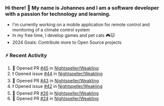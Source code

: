 ### Hi there! 👋 My name is Johannes and I am a software developer with a passion for technology and learning.   
- I'm currently working on a mobile application for remote control and monitoring of a climate control system
- In my free time, I develop games and pet cats 🎮🐱
- 2024 Goals: Contribute more to Open Source projects

### :zap: Recent Activity
<!--START_SECTION:activity-->
1. 💪 Opened PR [#45](https://github.com/Nightspeller/Weakling/pull/45) in [Nightspeller/Weakling](https://github.com/Nightspeller/Weakling)
2. ❗️ Opened issue [#44](https://github.com/Nightspeller/Weakling/issues/44) in [Nightspeller/Weakling](https://github.com/Nightspeller/Weakling)
3. 💪 Opened PR [#43](https://github.com/Nightspeller/Weakling/pull/43) in [Nightspeller/Weakling](https://github.com/Nightspeller/Weakling)
4. ❗️ Opened issue [#42](https://github.com/Nightspeller/Weakling/issues/42) in [Nightspeller/Weakling](https://github.com/Nightspeller/Weakling)
5. 💪 Opened PR [#26](https://github.com/Nightspeller/Weakling/pull/26) in [Nightspeller/Weakling](https://github.com/Nightspeller/Weakling)
6. 💪 Opened PR [#24](https://github.com/Nightspeller/Weakling/pull/24) in [Nightspeller/Weakling](https://github.com/Nightspeller/Weakling)
<!--END_SECTION:activity-->
